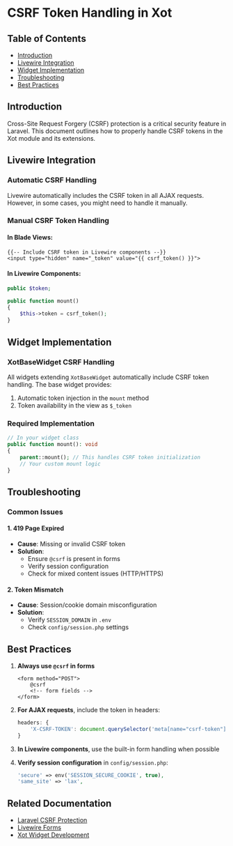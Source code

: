 # CSRF Token Handling in Xot

## Table of Contents
- [Introduction](#introduction)
- [Livewire Integration](#livewire-integration)
- [Widget Implementation](#widget-implementation)
- [Troubleshooting](#troubleshooting)
- [Best Practices](#best-practices)

## Introduction
Cross-Site Request Forgery (CSRF) protection is a critical security feature in Laravel. This document outlines how to properly handle CSRF tokens in the Xot module and its extensions.

## Livewire Integration

### Automatic CSRF Handling
Livewire automatically includes the CSRF token in all AJAX requests. However, in some cases, you might need to handle it manually.

### Manual CSRF Token Handling

#### In Blade Views:
```blade
{{-- Include CSRF token in Livewire components --}}
<input type="hidden" name="_token" value="{{ csrf_token() }}">
```

#### In Livewire Components:
```php
public $token;

public function mount()
{
    $this->token = csrf_token();
}
```

## Widget Implementation

### XotBaseWidget CSRF Handling
All widgets extending `XotBaseWidget` automatically include CSRF token handling. The base widget provides:

1. Automatic token injection in the `mount` method
2. Token availability in the view as `$_token`

### Required Implementation
```php
// In your widget class
public function mount(): void
{
    parent::mount(); // This handles CSRF token initialization
    // Your custom mount logic
}
```

## Troubleshooting

### Common Issues

#### 1. 419 Page Expired
- **Cause**: Missing or invalid CSRF token
- **Solution**:
  - Ensure `@csrf` is present in forms
  - Verify session configuration
  - Check for mixed content issues (HTTP/HTTPS)

#### 2. Token Mismatch
- **Cause**: Session/cookie domain misconfiguration
- **Solution**:
  - Verify `SESSION_DOMAIN` in `.env`
  - Check `config/session.php` settings

## Best Practices

1. **Always use `@csrf` in forms**
   ```blade
   <form method="POST">
       @csrf
       <!-- form fields -->
   </form>
   ```

2. **For AJAX requests**, include the token in headers:
   ```javascript
   headers: {
       'X-CSRF-TOKEN': document.querySelector('meta[name="csrf-token"]').content
   }
   ```

3. **In Livewire components**, use the built-in form handling when possible

4. **Verify session configuration** in `config/session.php`:
   ```php
   'secure' => env('SESSION_SECURE_COOKIE', true),
   'same_site' => 'lax',
   ```

## Related Documentation
- [Laravel CSRF Protection](https://laravel.com/docs/csrf)
- [Livewire Forms](https://laravel-livewire.com/docs/2.x/input)
- [Xot Widget Development](xot-widgets.md)
